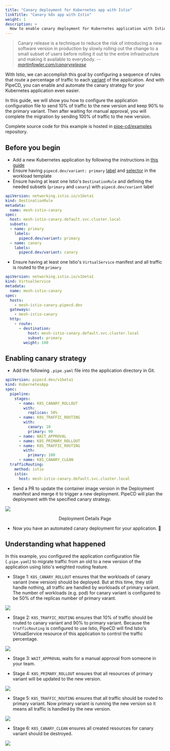 ```yaml
---
title: "Canary deployment for Kubernetes app with Istio"
linkTitle: "Canary k8s app with Istio"
weight: 1
description: >
  How to enable canary deployment for Kubernetes application with Istio.
---
```


> Canary release is a technique to reduce the risk of introducing a new software version in production by slowly rolling out the change to a small subset of users before rolling it out to the entire infrastructure and making it available to everybody.
> -- <cite>[martinfowler.com/canaryrelease](https://martinfowler.com/bliki/CanaryRelease.html)</cite>

With Istio, we can accomplish this goal by configuring a sequence of rules that route a percentage of traffic to each [variant](/docs/user-guide/configuring-deployment/kubernetes/#sync-with-the-specified-pipeline) of the application.
And with PipeCD, you can enable and automate the canary strategy for your Kubernetes application even easier.

In this guide, we will show you how to configure the application configuration file to send 10% of traffic to the new version and keep 90% to the primary variant. Then after waiting for manual approval, you will complete the migration by sending 100% of traffic to the new version.

Complete source code for this example is hosted in [pipe-cd/examples](https://github.com/pipe-cd/examples/tree/master/kubernetes/mesh-istio-canary) repository.

## Before you begin

- Add a new Kubernetes application by following the instructions in [this guide](/docs/user-guide/adding-an-application/)
- Ensure having `pipecd.dev/variant: primary` [label](https://github.com/pipe-cd/examples/blob/master/kubernetes/mesh-istio-canary/deployment.yaml#L17) and [selector](https://github.com/pipe-cd/examples/blob/master/kubernetes/mesh-istio-canary/deployment.yaml#L12) in the workload template
- Ensure having at least one Istio's `DestinationRule` and defining the needed subsets (`primary` and `canary`) with `pipecd.dev/variant` label

``` yaml
apiVersion: networking.istio.io/v1beta1
kind: DestinationRule
metadata:
  name: mesh-istio-canary
spec:
  host: mesh-istio-canary.default.svc.cluster.local
  subsets:
  - name: primary
    labels:
      pipecd.dev/variant: primary
  - name: canary
    labels:
      pipecd.dev/variant: canary
```

- Ensure having at least one Istio's `VirtualService` manifest and all traffic is routed to the `primary`

``` yaml
apiVersion: networking.istio.io/v1beta1
kind: VirtualService
metadata:
  name: mesh-istio-canary
spec:
  hosts:
    - mesh-istio-canary.pipecd.dev
  gateways:
    - mesh-istio-canary
  http:
    - route:
      - destination:
          host: mesh-istio-canary.default.svc.cluster.local
          subset: primary
        weight: 100
```

## Enabling canary strategy

- Add the following `.pipe.yaml` file into the application directory in Git.

``` yaml
apiVersion: pipecd.dev/v1beta1
kind: KubernetesApp
spec:
  pipeline:
    stages:
      - name: K8S_CANARY_ROLLOUT
        with:
          replicas: 50%
      - name: K8S_TRAFFIC_ROUTING
        with:
          canary: 10
          primary: 90
      - name: WAIT_APPROVAL
      - name: K8S_PRIMARY_ROLLOUT
      - name: K8S_TRAFFIC_ROUTING
        with:
          primary: 100
      - name: K8S_CANARY_CLEAN
  trafficRouting:
    method: istio
    istio:
      host: mesh-istio-canary.default.svc.cluster.local
```

- Send a PR to update the container image version in the Deployment manifest and merge it to trigger a new deployment. PipeCD will plan the deployment with the specified canary strategy.

![](/images/example-canary-kubernetes-istio.png)
<p style="text-align: center;">
Deployment Details Page
</p>

- Now you have an automated canary deployment for your application. 🎉

## Understanding what happened

In this example, you configured the application configuration file (`.pipe.yaml`) to migrate traffic from an old to a new version of the application using Istio's weighted routing feature.

- Stage 1: `K8S_CANARY_ROLLOUT` ensures that the workloads of canary variant (new version) should be deployed. But at this time, they still handle nothing, all traffic are handled by workloads of primary variant.
The number of workloads (e.g. pod) for canary variant is configured to be 50% of the replicas number of primary varant.

![](/images/example-canary-kubernetes-istio-stage-1.png)

- Stage 2: `K8S_TRAFFIC_ROUTING` ensures that 10% of traffic should be routed to canary variant and 90% to primary variant. Because the `trafficRouting` is configured to use Istio, PipeCD will find Istio's VirtualService resource of this application to control the traffic percentage.

![](/images/example-canary-kubernetes-istio-stage-2.png)

- Stage 3: `WAIT_APPROVAL` waits for a manual approval from someone in your team.

- Stage 4: `K8S_PRIMARY_ROLLOUT` ensures that all resources of primary variant will be updated to the new version.

![](/images/example-canary-kubernetes-istio-stage-4.png)

- Stage 5: `K8S_TRAFFIC_ROUTING` ensures that all traffic should be routed to primary variant. Now primary variant is running the new version so it means all traffic is handled by the new version.

![](/images/example-canary-kubernetes-istio-stage-5.png)

- Stage 6: `K8S_CANARY_CLEAN` ensures all created resources for canary variant should be destroyed.

![](/images/example-canary-kubernetes-istio-stage-6.png)
